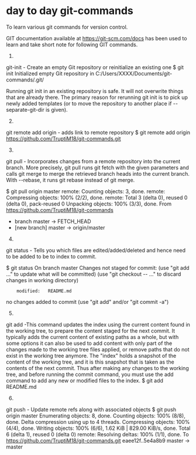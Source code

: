 # day to day git-commands

To learn various git commands for version control.

GIT documentation available at https://git-scm.com/docs has been used to learn and take short note for following GIT commands.


1.
git-init - Create an empty Git repository or reinitialize an existing one
$ git init
Initialized empty Git repository in C:/Users/XXXX/Documents/git-commands/.git/

Running git init in an existing repository is safe. 
It will not overwrite things that are already there. 
The primary reason for rerunning git init is to pick up newly added templates (or to move the repository to another place if --separate-git-dir is given).

2.
git remote add origin - adds link to remote repository
$ git remote add origin https://github.com/TruptiM18/git-commands.git


3.
git pull - Incorporates changes from a remote repository into the current branch.
More precisely, git pull runs git fetch with the given parameters and calls git merge to merge the retrieved branch heads into the current branch. With --rebase, it runs git rebase instead of git merge.

$ git pull origin master
remote: Counting objects: 3, done.
remote: Compressing objects: 100% (2/2), done.
remote: Total 3 (delta 0), reused 0 (delta 0), pack-reused 0
Unpacking objects: 100% (3/3), done.
From https://github.com/TruptiM18/git-commands
 * branch            master     -> FETCH_HEAD
 * [new branch]      master     -> origin/master

4. 
git status - Tells you which files are edited/added/deleted and hence need to be added to be to index to commit.

$ git status
On branch master
Changes not staged for commit:
  (use "git add <file>..." to update what will be committed)
  (use "git checkout -- <file>..." to discard changes in working directory)

        modified:   README.md

no changes added to commit (use "git add" and/or "git commit -a")

5.
git add -This command updates the index using the current content found in the working tree, to prepare the content staged for the next commit.
It typically adds the current content of existing paths as a whole, but with some options it can also be used to add content with only part of the changes made to the working tree files applied, or remove paths that do not exist in the working tree anymore.
The "index" holds a snapshot of the content of the working tree, and it is this snapshot that is taken as the contents of the next commit. Thus after making any changes to the working tree, and before running the commit command, you must use the add command to add any new or modified files to the index.
$ git add README.md


6.
git push - Update remote refs along with associated objects
$ git push origin master
Enumerating objects: 8, done.
Counting objects: 100% (8/8), done.
Delta compression using up to 4 threads.
Compressing objects: 100% (4/4), done.
Writing objects: 100% (6/6), 1.62 KiB | 829.00 KiB/s, done.
Total 6 (delta 1), reused 0 (delta 0)
remote: Resolving deltas: 100% (1/1), done.
To https://github.com/TruptiM18/git-commands.git
   eaee12f..5e4a8b9  master -> master



